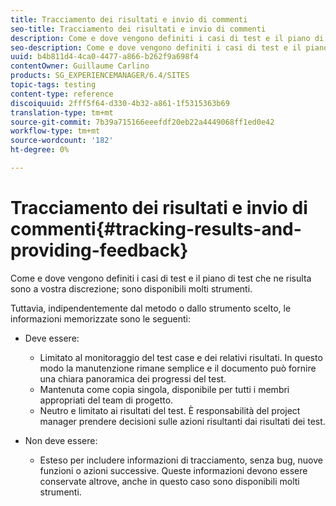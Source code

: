 ```yaml
---
title: Tracciamento dei risultati e invio di commenti
seo-title: Tracciamento dei risultati e invio di commenti
description: Come e dove vengono definiti i casi di test e il piano di test risultante, è a discrezione dell'utente
seo-description: Come e dove vengono definiti i casi di test e il piano di test risultante, è a discrezione dell'utente
uuid: b4b811d4-4ca0-4477-a866-b262f9a698f4
contentOwner: Guillaume Carlino
products: SG_EXPERIENCEMANAGER/6.4/SITES
topic-tags: testing
content-type: reference
discoiquuid: 2fff5f64-d330-4b32-a861-1f5315363b69
translation-type: tm+mt
source-git-commit: 7b39a715166eeefdf20eb22a4449068ff1ed0e42
workflow-type: tm+mt
source-wordcount: '182'
ht-degree: 0%

---
```



# Tracciamento dei risultati e invio di commenti{#tracking-results-and-providing-feedback}

Come e dove vengono definiti i casi di test e il piano di test che ne risulta sono a vostra discrezione; sono disponibili molti strumenti.

Tuttavia, indipendentemente dal metodo o dallo strumento scelto, le informazioni memorizzate sono le seguenti:

* Deve essere:

   * Limitato al monitoraggio del test case e dei relativi risultati. In questo modo la manutenzione rimane semplice e il documento può fornire una chiara panoramica dei progressi del test.
   * Mantenuta come copia singola, disponibile per tutti i membri appropriati del team di progetto.
   * Neutro e limitato ai risultati del test. È responsabilità del project manager prendere decisioni sulle azioni risultanti dai risultati dei test.

* Non deve essere:

   * Esteso per includere informazioni di tracciamento, senza bug, nuove funzioni o azioni successive. Queste informazioni devono essere conservate altrove, anche in questo caso sono disponibili molti strumenti.

